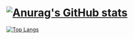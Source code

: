 # [![Anurag's GitHub stats](https://github-readme-stats.vercel.app/api?username=rouvbx&count_private=true&show_icons=true&icon_color=ffffff&title_color=ffffff&text_color=ffffff&theme=dracula)](https://github-readme-stats-rouvbx.vercel.app)
[![Top Langs](https://github-readme-stats-rouvbx.vercel.app/api/top-langs/?username=rouvbx&count_private=true&show_icons=true&icon_color=ffffff&title_color=ffffff&text_color=ffffff&theme=dracula&layout=compact)](https://github-readme-stats-rouvbx.vercel.app)
